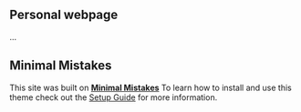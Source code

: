 ## Personal webpage

...


## Minimal Mistakes

This site was built on **[Minimal Mistakes](http://mmistakes.github.io/minimal-mistakes)**
To learn how to install and use this theme check out the [Setup Guide](http://mmistakes.github.io/minimal-mistakes/theme-setup/) for more information.
